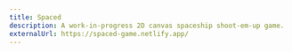 ```yaml
---
title: Spaced
description: A work-in-progress 2D canvas spaceship shoot-em-up game.
externalUrl: https://spaced-game.netlify.app/
---
```

